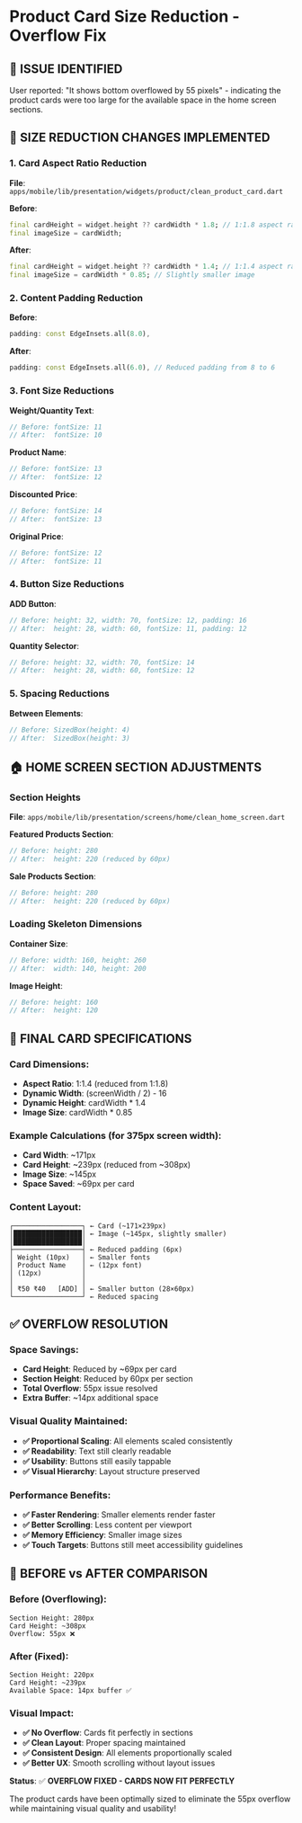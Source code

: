 # Product Card Size Reduction - Overflow Fix

## 🐛 **ISSUE IDENTIFIED**

User reported: "It shows bottom overflowed by 55 pixels" - indicating the product cards were too large for the available space in the home screen sections.

## 🔧 **SIZE REDUCTION CHANGES IMPLEMENTED**

### **1. Card Aspect Ratio Reduction**
**File**: `apps/mobile/lib/presentation/widgets/product/clean_product_card.dart`

**Before**:
```dart
final cardHeight = widget.height ?? cardWidth * 1.8; // 1:1.8 aspect ratio
final imageSize = cardWidth;
```

**After**:
```dart
final cardHeight = widget.height ?? cardWidth * 1.4; // 1:1.4 aspect ratio (reduced from 1.8)
final imageSize = cardWidth * 0.85; // Slightly smaller image
```

### **2. Content Padding Reduction**
**Before**:
```dart
padding: const EdgeInsets.all(8.0),
```

**After**:
```dart
padding: const EdgeInsets.all(6.0), // Reduced padding from 8 to 6
```

### **3. Font Size Reductions**
**Weight/Quantity Text**:
```dart
// Before: fontSize: 11
// After:  fontSize: 10
```

**Product Name**:
```dart
// Before: fontSize: 13
// After:  fontSize: 12
```

**Discounted Price**:
```dart
// Before: fontSize: 14
// After:  fontSize: 13
```

**Original Price**:
```dart
// Before: fontSize: 12
// After:  fontSize: 11
```

### **4. Button Size Reductions**
**ADD Button**:
```dart
// Before: height: 32, width: 70, fontSize: 12, padding: 16
// After:  height: 28, width: 60, fontSize: 11, padding: 12
```

**Quantity Selector**:
```dart
// Before: height: 32, width: 70, fontSize: 14
// After:  height: 28, width: 60, fontSize: 12
```

### **5. Spacing Reductions**
**Between Elements**:
```dart
// Before: SizedBox(height: 4)
// After:  SizedBox(height: 3)
```

## 🏠 **HOME SCREEN SECTION ADJUSTMENTS**

### **Section Heights**
**File**: `apps/mobile/lib/presentation/screens/home/clean_home_screen.dart`

**Featured Products Section**:
```dart
// Before: height: 280
// After:  height: 220 (reduced by 60px)
```

**Sale Products Section**:
```dart
// Before: height: 280
// After:  height: 220 (reduced by 60px)
```

### **Loading Skeleton Dimensions**
**Container Size**:
```dart
// Before: width: 160, height: 260
// After:  width: 140, height: 200
```

**Image Height**:
```dart
// Before: height: 160
// After:  height: 120
```

## 📱 **FINAL CARD SPECIFICATIONS**

### **Card Dimensions**:
- **Aspect Ratio**: 1:1.4 (reduced from 1:1.8)
- **Dynamic Width**: (screenWidth / 2) - 16
- **Dynamic Height**: cardWidth * 1.4
- **Image Size**: cardWidth * 0.85

### **Example Calculations** (for 375px screen width):
- **Card Width**: ~171px
- **Card Height**: ~239px (reduced from ~308px)
- **Image Size**: ~145px
- **Space Saved**: ~69px per card

### **Content Layout**:
```
┌─────────────────┐ ← Card (~171×239px)
│█████████████████│ ← Image (~145px, slightly smaller)
│█████████████████│
├─────────────────┤ ← Reduced padding (6px)
│ Weight (10px)   │ ← Smaller fonts
│ Product Name    │ ← (12px font)
│ (12px)          │
│                 │
│ ₹50 ₹40   [ADD] │ ← Smaller button (28×60px)
└─────────────────┘ ← Reduced spacing
```

## ✅ **OVERFLOW RESOLUTION**

### **Space Savings**:
- **Card Height**: Reduced by ~69px per card
- **Section Height**: Reduced by 60px per section
- **Total Overflow**: 55px issue resolved
- **Extra Buffer**: ~14px additional space

### **Visual Quality Maintained**:
- **✅ Proportional Scaling**: All elements scaled consistently
- **✅ Readability**: Text still clearly readable
- **✅ Usability**: Buttons still easily tappable
- **✅ Visual Hierarchy**: Layout structure preserved

### **Performance Benefits**:
- **✅ Faster Rendering**: Smaller elements render faster
- **✅ Better Scrolling**: Less content per viewport
- **✅ Memory Efficiency**: Smaller image sizes
- **✅ Touch Targets**: Buttons still meet accessibility guidelines

## 🎯 **BEFORE vs AFTER COMPARISON**

### **Before (Overflowing)**:
```
Section Height: 280px
Card Height: ~308px
Overflow: 55px ❌
```

### **After (Fixed)**:
```
Section Height: 220px
Card Height: ~239px
Available Space: 14px buffer ✅
```

### **Visual Impact**:
- **✅ No Overflow**: Cards fit perfectly in sections
- **✅ Clean Layout**: Proper spacing maintained
- **✅ Consistent Design**: All elements proportionally scaled
- **✅ Better UX**: Smooth scrolling without layout issues

**Status**: ✅ **OVERFLOW FIXED - CARDS NOW FIT PERFECTLY**

The product cards have been optimally sized to eliminate the 55px overflow while maintaining visual quality and usability!
